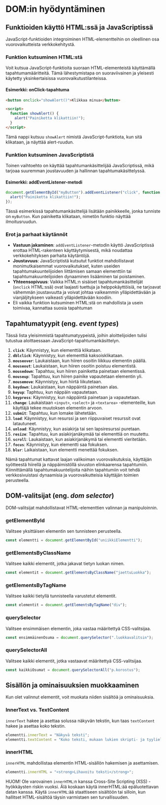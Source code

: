 # DOM:in hyödyntäminen

## Funktioiden käyttö HTML:ssä ja JavaScriptissä

JavaScript-funktioiden integroiminen HTML-elementteihin on oleellinen osa vuorovaikutteista verkkokehitystä.

### Funktion kutsuminen HTML:stä

Voit kutsua JavaScript-funktioita suoraan HTML-elementeistä käyttämällä tapahtumamääritteitä. Tämä lähestymistapa on suoraviivainen ja yleisesti käytetty yksinkertaisissa vuorovaikutustilanteissa.

#### Esimerkki: onClick-tapahtuma

```html
<button onclick="showAlert()">Klikkaa minua</button>

<script>
  function showAlert() {
    alert("Painiketta klikattiin!");
  }
</script>
```

Tämä nappi kutsuu `showAlert` nimistä JavaScript-funktiota, kun sitä klikataan, ja näyttää alert-ruudun.

### Funktion kutsuminen JavaScriptistä

Toinen vaihtoehto on käyttää tapahtumankäsittelijää JavaScriptissä, mikä tarjoaa suuremman joustavuuden ja hallinnan tapahtumakäsittelyssä.

#### Esimerkki: addEventListener-metodi

```javascript
document.getElementById("myButton").addEventListener("click", function () {
  alert("Painiketta klikattiin!");
});
```

Tässä esimerkissä tapahtumankäsittelijä lisätään painikkeelle, jonka tunniste on `myButton`. Kun painiketta klikataan, nimetön funktio näyttää ilmoitusruudun.

### Erot ja parhaat käytännöt

- **Vastuun jakaminen**: `addEventListener`-metodin käyttö JavaScriptissä erottaa HTML-rakenteen käyttäytymisestä, mikä noudattaa verkkokehityksen parhaita käytäntöjä.
- **Joustavuus**: JavaScriptistä kutsutut funktiot mahdollistavat monimutkaisemmat vuorovaikutukset, kuten useiden tapahtumakuuntelijoiden liittämisen samaan elementtiin tai tapahtumakuuntelijoiden dynaaminen lisääminen tai poistaminen.
- **Yhteensopivuus**: Vaikka HTML:n sisäiset tapahtumankäsittelijät (`onclick` HTML:ssä) ovat laajasti tuettuja ja helppokäyttöisiä, ne tarjoavat vähemmän joustavuutta ja voivat johtaa vaikeammin ylläpidettävään ja vianjäljitykseen vaikeasti ylläpidettävään koodiin.
- Eli vaikka funktion kutsuminen HTML:stä on mahdollista ja usein toimivaa, kannattaa suosia tapahtuman

## Tapahtumatyypit (eng. _event types_)

Tässä lista yleisimmistä tapahtumatyypeistä, joihin aloittelijoiden tulisi tutustua aloittaessaan JavaScript-tapahtumankäsittelyn.

1. **`click`**: Käynnistyy, kun elementtiä klikataan.
2. **`dblclick`**: Käynnistyy, kun elementtiä kaksoisklikataan.
3. **`mouseover`**: Laukaistaan, kun hiiren osoitin liikkuu elementin päällä.
4. **`mouseout`**: Laukaistaan, kun hiiren osoitin poistuu elementistä.
5. **`mousedown`**: Tapahtuu, kun hiiren painiketta painetaan elementissä.
6. **`mouseup`**: Tapahtuu, kun hiiren painike vapautetaan elementin yli.
7. **`mousemove`**: Käynnistyy, kun hiirtä liikutetaan.
8. **`keydown`**: Laukaistaan, kun näppäintä painetaan alas.
9. **`keyup`**: Taphtuu, kun näppäin vapautetaan.
10. **`keypress`**: Käynnistyy, kun näppäintä painetaan ja vapautetaan.
11. **`change`**: Laukaistaan `<input>`, `<select>` ja `<textarea>` -elementeille, kun käyttäjä tekee muutoksen elementin arvoon.
12. **`submit`**: Tapahtuu, kun lomake lähetetään.
13. **`load`**: Käynnistyy, kun resurssi ja sen riippuvaiset resurssit ovat latautuneet.
14. **`unload`**: Käynnistyy, kun asiakirja tai sen lapsiresurssi puretaan.
15. **`resize`**: Tapahtuu, kun asiakirjanäkymää tai elementtiä on muutettu.
16. **`scroll`**: Laukaistaan, kun asiakirjanäkymä tai elementti vieritetään.
17. **`focus`**: Käynnistyy, kun elementti saa fokuksen.
18. **`blur`**: Laikaistaan, kun elementti menettää fokuksen.

Nämä tapahtumat kattavat laajan valikoiman vuorovaikutuksia, käyttäjän syötteestä hiirellä ja näppäimistöllä sivuston elinkaarensa tapahtumiin. Kiinnittämällä tapahtumakuuntelijoita näihin tapahtumiin voit tehdä verkkosivuistasi dynaamisia ja vuorovaikutteisia käyttäjän toimien perusteella.

## DOM-valitsijat (eng. _dom selector_)

DOM-valitsijat mahdollistavat HTML-elementtien valinnan ja manipuloinnin.

### getElementById

Valitsee yksittäisen elementin sen tunnisteen perusteella.

```js
const elementti = document.getElementById("uniikkiElementti");
```

### getElementsByClassName

Valitsee kaikki elementit, jotka jakavat tietyn luokan nimen.

```js
const elementit = document.getElementsByClassName("jaettuLuokka");
```

### getElementsByTagName

Valitsee kaikki tietyllä tunnisteella varustetut elementit.

```js
const elementit = document.getElementsByTagName("div");
```

### querySelector

Valitsee ensimmäisen elementin, joka vastaa määritettyä CSS-valitsijaa.

```js
const ensimmäinenOsuma = document.querySelector(".luokkavalitsin");
```

### querySelectorAll

Valitsee kaikki elementit, jotka vastaavat määritettyä CSS-valitsijaa.

```js
const kaikkiOsumat = document.querySelectorAll("p.korostus");
```

## Sisällön ja ominaisuuksien muokkaaminen

Kun olet valinnut elementit, voit muokata niiden sisältöä ja ominaisuuksia.

### InnerText vs. TextContent

`innerText` hakee ja asettaa solussa näkyvän tekstin, kun taas `textContent` hakee ja asettaa koko tekstin.

```js
elementti.innerText = "Näkyvä teksti";
elementti.textContent = "Koko teksti, mukaan lukien skripti- ja tyylielementit";
```

### innerHTML

`innerHTML` mahdollistaa elementin HTML-sisällön hakemisen ja asettamisen.

```js
elementti.innerHTML = "<strong>Lihavoitu teksti</strong>";
```

HUOM! Ole varovainen `innerHTML`:n kanssa Cross-Site Scripting (XSS) -hyökkäysten riskin vuoksi. Älä koskaan käytä innerHTML:ää epäluotettavan datan kanssa. Käytä `innerHTML`:ää staattiseen sisältöön tai silloin, kun hallitset HTML-sisältöä täysin varmistaen sen turvallisuuden.
